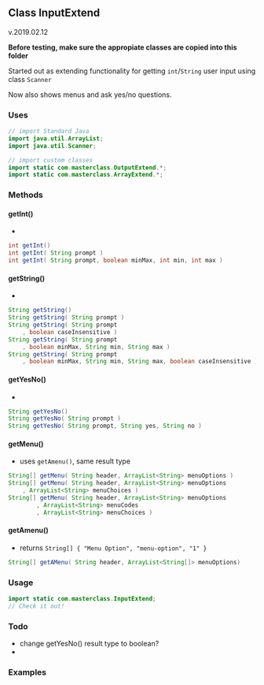## Class InputExtend

v.2019.02.12

**Before testing, make sure the appropiate classes are copied into this folder**

Started out as extending functionality for getting `int`/`String` user input using class `Scanner`

Now also shows menus and ask yes/no questions.

### Uses

```java
// import Standard Java
import java.util.ArrayList;
import java.util.Scanner;

// import custom classes
import static com.masterclass.OutputExtend.*;
import static com.masterclass.ArrayExtend.*;
```



### Methods

#### getInt()

- 

```java
int getInt()
int getInt( String prompt )
int getInt( String prompt, boolean minMax, int min, int max )
```

#### getString()

- 

```java
String getString()
String getString( String prompt )
String getString( String prompt
    , boolean caseInsensitive )
String getString( String prompt
    , boolean minMax, String min, String max )
String getString( String prompt
    , boolean minMax, String min, String max, boolean caseInsensitive )
```

#### getYesNo()

- 

```java
String getYesNo()
String getYesNo( String prompt )
String getYesNo( String prompt, String yes, String no )
```

#### getMenu()

- uses `getAmenu()`, same result type

```java
String[] getMenu( String header, ArrayList<String> menuOptions )
String[] getMenu( String header, ArrayList<String> menuOptions
    , ArrayList<String> menuChoices )
String[] getMenu( String header, ArrayList<String> menuOptions
		, ArrayList<String> menuCodes
		, ArrayList<String> menuChoices )
```

#### getAmenu()

- returns `String[] { "Menu Option", "menu-option", "1" }`

```java
String[] getAMenu( String header, ArrayList<String[]> menuOptions)
```





### Usage

```java
import static com.masterclass.InputExtend;
// Check it out!
```





### Todo

- change getYesNo() result type to boolean?
- 





### Examples

```java

```


